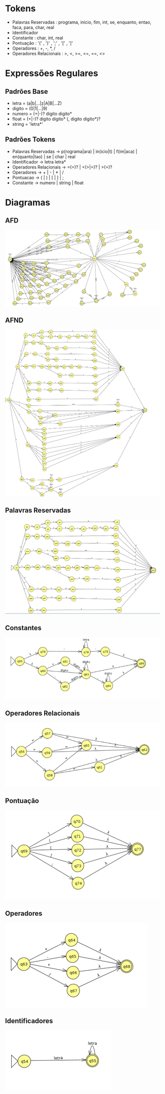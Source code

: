 # Tokens

* Palavras Reservadas : programa, inicio, fim, int, se, enquanto, entao, faca, para, char, real
* Identificador
* Constante : char, int, real
* Pontuação : '(' , ')' , ';' , '[' , ']'
* Operadores : +, -, *, /
* Operadores Relacionais : >, <, >=, <=, ==, <>

# Expressões Regulares

## Padrões Base
* letra  = (a|b|...|z|A|B|...Z)
* digito = (0|1|...|9)
* numero = (+|-)? digito digito*
* float  = (+|-)? digito digito* (, digito digito*)?
* string = 'letra*'

## Padrões Tokens

* Palavras Reservadas &rightarrow; p(rograma|ara) | in(icio|t) | f(im|aca) |  en(quanto|tao) | se | char | real 
* Identificador &rightarrow; letra letra*
* Operadores Relacionais &rightarrow;  =(=)? | <(>|=)? | >(=)? 
* Operadores &rightarrow;  + | - | * | / 
* Pontuacao &rightarrow; ( | ) | [ | ] | ;  
* Constante &rightarrow; numero | string | float 

# Diagramas

## AFD

![AFD](./Diagramas/afd_v3.jpg)

## AFND

![AFND](./Diagramas/afnd_v2.jpg)

## Palavras Reservadas

![Reserved Words](./Diagramas/rword.png)

## Constantes

![Const](./Diagramas/const.png)

## Operadores Relacionais

![Relop](./Diagramas/relop.png)

## Pontuação

![Pont](./Diagramas/pont.png)

## Operadores

![Op](./Diagramas/op.png)

## Identificadores

![Id](./Diagramas/id.png)
